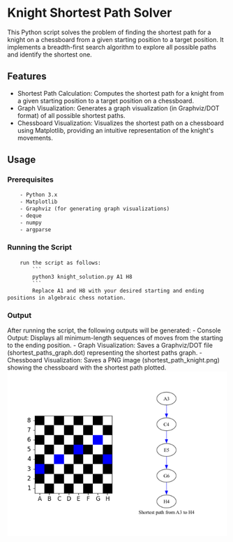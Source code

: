 # Knight Shortest Path Solver

This Python script solves the problem of finding the shortest path for a knight on a chessboard from a given starting position to a target position. It implements a breadth-first search algorithm to explore all possible paths and identify the shortest one.

## Features

-   Shortest Path Calculation: Computes the shortest path for a knight from a given starting position to a target position on a chessboard.
-   Graph Visualization: Generates a graph visualization (in Graphviz/DOT format) of all possible shortest paths.
-   Chessboard Visualization: Visualizes the shortest path on a chessboard using Matplotlib, providing an intuitive representation of the knight's movements.

##  Usage

### Prerequisites
        - Python 3.x
        - Matplotlib
        - Graphviz (for generating graph visualizations)
        - deque
        - numpy
        - argparse

### Running the Script
        run the script as follows:
            ```
            python3 knight_solution.py A1 H8
            ```
            Replace A1 and H8 with your desired starting and ending positions in algebraic chess notation.
### Output
After running the script, the following outputs will be generated:
    - Console Output: Displays all minimum-length sequences of moves from the starting to the ending position.
    - Graph Visualization: Saves a Graphviz/DOT file (shortest_paths_graph.dot) representing the shortest paths graph.
    - Chessboard Visualization: Saves a PNG image (shortest_path_knight.png) showing the chessboard with the shortest path plotted.
    ![chessboard](https://github.com/aleenababy/knight_shortest_path/blob/main/shortest_path_knight.png)